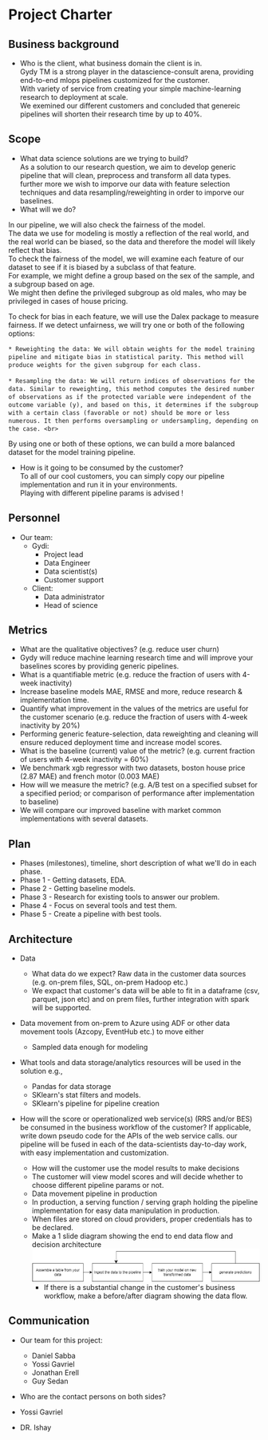 # Project Charter

## Business background
* Who is the client, what business domain the client is in.<br>
Gydy TM is a strong player in the datascience-consult arena, providing end-to-end mlops pipelines customized for the customer.<br>
With variety of service from creating your simple machine-learning research to deployment at scale.<br>
We exemined our different customers and concluded that genereic pipelines will shorten their research time by up to 40%.<br>

## Scope
* What data science solutions are we trying to build?<br>
As a solution to our research question, we aim to develop generic pipeline that will clean, preprocess and transform all data types.<br>
further more we wish to imporve our data with feature selection techniques and data resampling/reweighting in order to imporve our baselines.<br>
* What will we do?<br>

In our pipeline, we will also check the fairness of the model.<br>
The data we use for modeling is mostly a reflection of the real world, and the real world can be biased, so the data and therefore the model will likely reflect that bias.<br>
To check the fairness of the model, we will examine each feature of our dataset to see if it is biased by a subclass of that feature.<br>
For example, we might define a group based on the sex of the sample, and a subgroup based on age.<br>
We might then define the privileged subgroup as old males, who may be privileged in cases of house pricing.<br>

To check for bias in each feature, we will use the Dalex package to measure fairness. If we detect unfairness, we will try one or both of the following options:

	* Reweighting the data: We will obtain weights for the model training pipeline and mitigate bias in statistical parity. This method will produce weights for the given subgroup for each class.

	* Resampling the data: We will return indices of observations for the data. Similar to reweighting, this method computes the desired number of observations as if the protected variable were independent of the outcome variable (y), and based on this, it determines if the subgroup with a certain class (favorable or not) should be more or less numerous. It then performs oversampling or undersampling, depending on the case. <br>

By using one or both of these options, we can build a more balanced dataset for the model training pipeline.

* How is it going to be consumed by the customer?<br>
To all of our cool customers, you can simply copy our pipeline implementation and run it in your environments.<br>
Playing with different pipeline params is advised !<br>

## Personnel
* Our team:
	* Gydi:
		* Project lead
		* Data Engineer
		* Data scientist(s)
		* Customer support
	* Client:
		* Data administrator
		* Head of science
	
## Metrics
* What are the qualitative objectives? (e.g. reduce user churn)<br>
* Gydy will reduce machine learning research time and will improve your baselines scores by providing generic pipelines.<br>
* What is a quantifiable metric  (e.g. reduce the fraction of users with 4-week inactivity)<br>
* Increase baseline models MAE, RMSE and more, reduce research & implementation time.<br>
* Quantify what improvement in the values of the metrics are useful for the customer scenario (e.g. reduce the  fraction of users with 4-week inactivity by 20%) <br>
* Performing generic feature-selection, data reweighting and cleaning will ensure reduced deployment time and increase model scores.<br>
* What is the baseline (current) value of the metric? (e.g. current fraction of users with 4-week inactivity = 60%)<br>
* We benchmark xgb regressor with two datasets, boston house price (2.87 MAE) and french motor (0.003 MAE)<br>
* How will we measure the metric? (e.g. A/B test on a specified subset for a specified period; or comparison of performance after implementation to baseline)<br>
* We will compare our improved baseline with market common implementations with several datasets.<br>

## Plan
* Phases (milestones), timeline, short description of what we'll do in each phase.
* Phase 1 - Getting datasets, EDA.
* Phase 2 - Getting baseline models.
* Phase 3 - Research for existing tools to answer our problem.
* Phase 4 - Focus on several tools and test them.
* Phase 5 - Create a pipeline with best tools.

## Architecture
* Data
  * What data do we expect? Raw data in the customer data sources (e.g. on-prem files, SQL, on-prem Hadoop etc.)
  * We expact that customer's data will be able to fit in a dataframe (csv, parquet, json etc) and on prem files, further integration with spark will be supported.
* Data movement from on-prem to Azure using ADF or other data movement tools (Azcopy, EventHub etc.) to move either
  * Sampled data enough for modeling 

* What tools and data storage/analytics resources will be used in the solution e.g.,
  * Pandas for data storage
  * SKlearn's stat filters and models.
  * SKlearn's pipeline for pipeline creation
* How will the score or operationalized web service(s) (RRS and/or BES) be consumed in the business workflow of the customer? If applicable, write down pseudo code for the APIs of the web service calls.
our pipeline will be fused in each of the data-scientists day-to-day work, with easy implementation and customization.
  * How will the customer use the model results to make decisions
  * The customer will view model scores and will decide whether to choose different pipeline params or not.
  * Data movement pipeline in production
  * In production, a serving function / serving graph holding the pipeline implementation for easy data manipulation in production.
  * When files are stored on cloud providers, proper credentials has to be declared.
  * Make a 1 slide diagram showing the end to end data flow and decision architecture
  ![my diagram](my_diagram.png)
    * If there is a substantial change in the customer's business workflow, make a before/after diagram showing the data flow.

## Communication
* Our team for this project:
	* Daniel Sabba
	* Yossi Gavriel
	* Jonathan Erell
	* Guy Sedan 
	
* Who are the contact persons on both sides?
* Yossi Gavriel
* DR. Ishay
